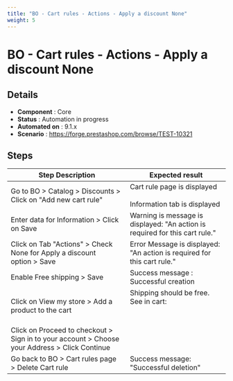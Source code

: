 ```yaml
---
title: "BO - Cart rules - Actions - Apply a discount None"
weight: 5
---
```


# BO - Cart rules - Actions - Apply a discount None
## Details
* **Component** : Core
* **Status** : Automation in progress
* **Automated on** : 9.1.x
* **Scenario** : https://forge.prestashop.com/browse/TEST-10321

## Steps
| Step Description | Expected result |
| ----- | ----- |
| Go to BO > Catalog > Discounts > Click on "Add new cart rule" | Cart rule page is displayed<br><br>Information tab is displayed |
| Enter data for Information > Click on Save | Warning is message is displayed: "An action is required for this cart rule." |
| Click on Tab "Actions" > Check None for Apply a discount option > Save | Error Message is displayed: "An action is required for this cart rule." |
| Enable Free shipping > Save | Success message : Successful creation |
| Click on View my store > Add a product to the cart | Shipping should be free. See in cart:<br> <br> <br>|1 item|€34.80|<br>|Shipping|Free|<br>|Total (tax incl.)|€34.80|<br>|test cart rules|Free shipping| |
| Click on Proceed to checkout > Sign in to your account > Choose your Address > Click Continue |  |
| Go back to BO > Cart rules page > Delete Cart rule | Success message: "Successful deletion" |
